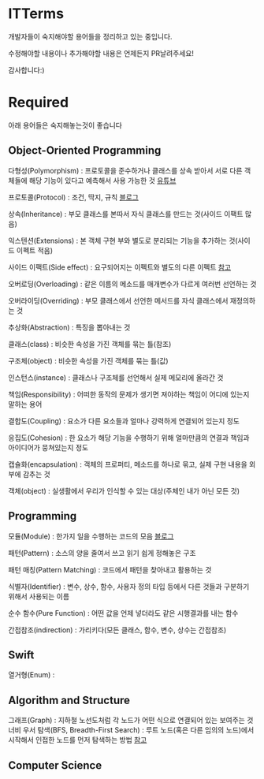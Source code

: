 # ITTerms
개발자들이 숙지해야할 용어들을 정리하고 있는 중입니다.

수정해야할 내용이나 추가해야할 내용은 언제든지 PR날려주세요!

감사합니다:)

# Required
아래 용어들은 숙지해놓는것이 좋습니다

## Object-Oriented Programming
다형성(Polymorphism) : 프로토콜을 준수하거나 클래스를 상속 받아서 서로 다른 객체들에 해당 기능이 있다고 예측해서 사용 가능한 것 [유튜브](https://www.youtube.com/watch?v=xlUwf3pDHyc)

프로토콜(Protocol) : 조건, 딱지, 규칙 [블로그](https://www.kiljh.me/entry/Swift-4-Protocol-and-Polymorphism?category=789247)

상속(Inheritance) : 부모 클래스를 본따서 자식 클래스를 만드는 것(사이드 이팩트 많음)

익스텐션(Extensions) : 본 객체 구현 부와 별도로 분리되는 기능을 추가하는 것(사이드 이펙트 적음)

사이드 이팩트(Side effect) : 요구되어지는 이펙트와 별도의 다른 이펙트 [참고](https://m.blog.naver.com/PostView.nhn?blogId=ljc8808&logNo=220514138679&proxyReferer=https%3A%2F%2Fwww.google.com%2F)

오버로딩(Overloading) : 같은 이름의 메소드를 매개변수가 다르게 여러번 선언하는 것

오버라이딩(Overriding) : 부모 클래스에서 선언한 메서드를 자식 클래스에서 재정의하는 것

추상화(Abstraction) : 특징을 뽑아내는 것

클래스(class) : 비슷한 속성을 가진 객체를 묶는 틀(참조)

구조체(object) : 비슷한 속성을 가진 객체를 묶는 틀(값)

인스턴스(instance) : 클래스나 구조체를 선언해서 실제 메모리에 올라간 것

책임(Responsibility) : 어떠한 동작의 문제가 생기면 져야하는 책임이 어디에 있는지 말하는 용어

결합도(Coupling) : 요소가 다른 요소들과 얼마나 강력하게 연결되어 있는지 정도

응집도(Cohesion) : 한 요소가 해당 기능을 수행하기 위해 얼마만큼의 연결과 책임과 아이디어가 뭉쳐있는지 정도

캡슐화(encapsulation) : 객체의 프로퍼티, 메소드를 하나로 묶고, 실제 구현 내용을 외부에 감추는 것

객체(object) : 실생활에서 우리가 인식할 수 있는 대상(주체인 내가 아닌 모든 것)


## Programming
모듈(Module) : 한가지 일을 수행하는 코드의 모음 [블로그](https://www.kiljh.me/entry/%EC%8A%A4%EC%9C%84%ED%94%84%ED%8A%B8-%EB%AA%A8%EB%93%88%EA%B3%BC-%EB%AA%A8%EB%93%88%ED%99%94)

패턴(Pattern) : 소스의 양을 줄여서 쓰고 읽기 쉽게 정해놓은 구조

패턴 매칭(Pattern Matching) : 코드에서 패턴을 찾아내고 활용하는 것

식별자(Identifier) : 변수, 상수, 함수, 사용자 정의 타입 등에서 다른 것들과 구분하기 위해서 사용되는 이름

순수 함수(Pure Function) : 어떤 값을 언제 넣더라도 같은 시행결과를 내는 함수

간접참조(indirection) : 가리키다(모든 클래스, 함수, 변수, 상수는 간접참조)

## Swift
열거형(Enum) : 

## Algorithm and Structure
그래프(Graph) : 지하철 노선도처럼 각 노드가 어떤 식으로 연결되어 있는 보여주는 것
너비 우서 탐색(BFS, Breadth-First Search) : 루트 노드(혹은 다른 임의의 노드)에서 시작해서 인접한 노드를 먼저 탐색하는 방법 [참고](https://gmlwjd9405.github.io/2018/08/15/algorithm-bfs.html)

## Computer Science


